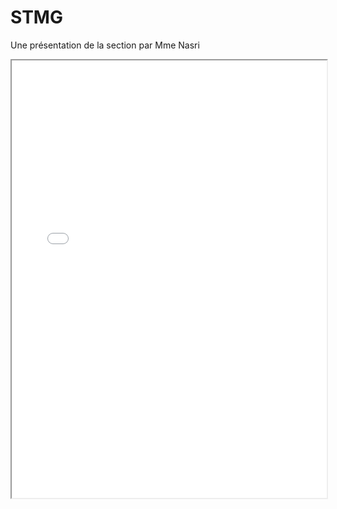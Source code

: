# STMG

Une présentation de la section par Mme Nasri

<iframe src="stmg.pdf" width="100%" height="700px">
